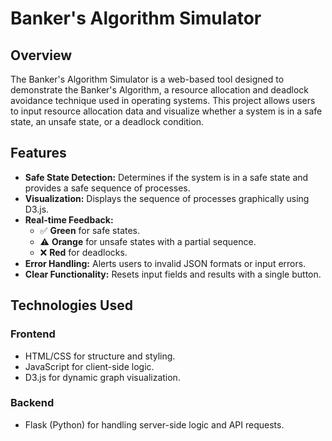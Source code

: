 # Banker's Algorithm Simulator

## Overview
The Banker's Algorithm Simulator is a web-based tool designed to demonstrate the Banker's Algorithm, a resource allocation and deadlock avoidance technique used in operating systems. This project allows users to input resource allocation data and visualize whether a system is in a safe state, an unsafe state, or a deadlock condition.

## Features
- **Safe State Detection:** Determines if the system is in a safe state and provides a safe sequence of processes.
- **Visualization:** Displays the sequence of processes graphically using D3.js.
- **Real-time Feedback:**
  - ✅ **Green** for safe states.
  - ⚠️ **Orange** for unsafe states with a partial sequence.
  - ❌ **Red** for deadlocks.
- **Error Handling:** Alerts users to invalid JSON formats or input errors.
- **Clear Functionality:** Resets input fields and results with a single button.

## Technologies Used

### Frontend
- HTML/CSS for structure and styling.
- JavaScript for client-side logic.
- D3.js for dynamic graph visualization.

### Backend
- Flask (Python) for handling server-side logic and API requests.

